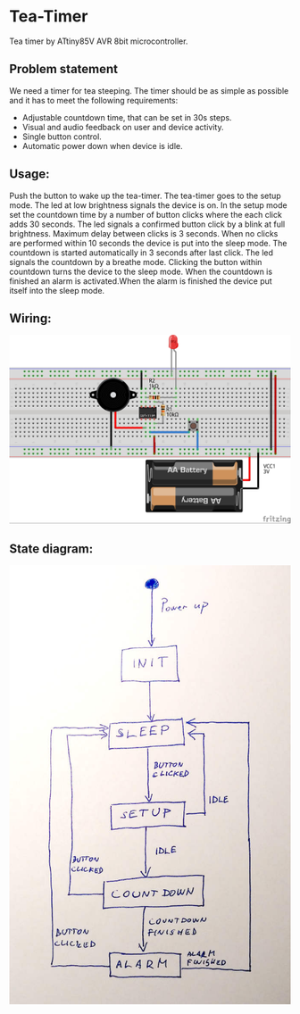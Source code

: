 # Tea-Timer
Tea timer by ATtiny85V AVR 8bit microcontroller.

## Problem statement
We need a timer for tea steeping. 
The timer should be as simple as possible and it has to meet the following requirements:
* Adjustable countdown time, that can be set in 30s steps.
* Visual and audio feedback on user and device activity.
* Single button control.
* Automatic power down when device is idle.

## Usage:
Push the button to wake up the tea-timer. The tea-timer goes to the setup mode.
The led at low brightness signals the device is on.
In the setup mode set the countdown time by a number of button clicks where the each click adds 30 seconds.
The led signals a confirmed button click by a blink at full brightness.
Maximum delay between clicks is 3 seconds. When no clicks are performed within 10 seconds the device is put into the sleep mode.
The countdown is started automatically in 3 seconds after last click.
The led signals the countdown by a breathe mode. Clicking the button within countdown turns the device to the sleep mode.
When the countdown is finished an alarm is activated.When the alarm is finished the device put itself into the sleep mode.

## Wiring:
![wiring](https://github.com/jejdacz/Tea-Timer/blob/master/sketch_teatimer.jpg)

## State diagram:
![state diagram](https://github.com/jejdacz/Tea-Timer/blob/master/state_d.jpg)
